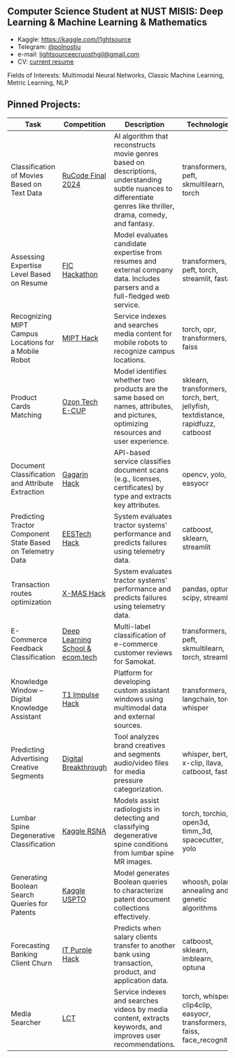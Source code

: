 ## Computer Science Student at NUST MISIS: Deep Learning & Machine Learning & Mathematics

* Kaggle: https://kaggle.com/l1ghtsource
* Telegram: [@polnostju](https://t.me/polnostju)
* e-mail: lightsourceecruosthgil@gmail.com
* CV: [current resume](https://drive.google.com/file/d/1v1j0_I_nPxxYgDOheF7GmF5WgGZpgu2a/view?usp=sharing)

Fields of Interests: Multimodal Neural Networks, Classic Machine Learning, Metric Learning, NLP

## Pinned Projects: 

| **Task**                                                                                                         | **Competition**                                    | **Description**                                                                                                                                                                                                                                 | **Technologies**                                                                                           | **Ranking**            |
|------------------------------------------------------------------------------------------------------------------|--------------------------------------------------|-------------------------------------------------------------------------------------------------------------------------------------------------------------------------------------------------------------------------------------------------|----------------------------------------------------------------------------------------------------------|------------------------|
| Classification of Movies Based on Text Data                                                                      | [RuCode Final 2024](https://github.com/l1ghtsource/rucode-final-2024)                                | AI algorithm that reconstructs movie genres based on descriptions, understanding subtle nuances to differentiate genres like thriller, drama, comedy, and fantasy.                                                                             | transformers, peft, skmultilearn, torch                                                                   | 1/22                  |
| Assessing Expertise Level Based on Resume                                                                        | [FIC Hackathon](https://github.com/l1ghtsource/fic-sense-case)                                    | Model evaluates candidate expertise from resumes and external company data. Includes parsers and a full-fledged web service.                                                                                                                   | transformers, peft, torch, streamlit, fastapi                                                             | 1/14                  |
| Recognizing MIPT Campus Locations for a Mobile Robot                                                             | [MIPT Hack](https://github.com/l1ghtsource/mipt-hackathon)                                        | Service indexes and searches media content for mobile robots to recognize campus locations.                                                                                                                                                     | torch, opr, transformers, faiss                                                                           | 1/8                   |
| Product Cards Matching                                                                                           | [Ozon Tech E-CUP](https://github.com/l1ghtsource/ozon-ecup-matching)                                  | Model identifies whether two products are the same based on names, attributes, and pictures, optimizing resources and user experience.                                                                                                          | sklearn, transformers, torch, bert, jellyfish, textdistance, rapidfuzz, catboost                          | 2/110                 |
| Document Classification and Attribute Extraction                                                                | [Gagarin Hack](https://github.com/l1ghtsource/gagarin-hack-document-reader)                                     | API-based service classifies document scans (e.g., licenses, certificates) by type and extracts key attributes.                                                                                                                                 | opencv, yolo, easyocr                                                                                     | 2/60                  |
| Predicting Tractor Component State Based on Telemetry Data                                                      | [EESTech Hack](https://github.com/l1ghtsource/eestech-hack-tractor-forecasting)                                        | System evaluates tractor systems' performance and predicts failures using telemetry data.                                                                                                                                                       | catboost, sklearn, streamlit                                                                              | 2/30                  |
| Transaction routes optimization                                                      | [X-MAS Hack](https://github.com/l1ghtsource/xmas-hack-transactions)                                        | System evaluates tractor systems' performance and predicts failures using telemetry data.                                                                                                                                                       | pandas, optuna, scipy, streamlit                                                                              | 2/27                  |
| E-Commerce Feedback Classification                                                                              | [Deep Learning School & ecom.tech](https://github.com/l1ghtsource/ecom-tech-workshop)                | Multi-label classification of e-commerce customer reviews for Samokat.                                                                                                                                                                         | transformers, peft, skmultilearn, torch, streamlit                                                        | 3/96                  |
| Knowledge Window – Digital Knowledge Assistant                                                                  | [T1 Impulse Hack ](https://github.com/l1ghtsource/impulse-t1)                                   | Platform for developing custom assistant windows using multimodal data and external sources.                                                                                                                                                    | transformers, langchain, torch, whisper                                                                   | 3/57                  |
| Predicting Advertising Creative Segments                                                                        | [Digital Breakthrough](https://github.com/l1ghtsource/mediawise-creative-filter)                             | Tool analyzes brand creatives and segments audio/video files for media pressure categorization.                                                                                                                                                 | whisper, bert, x-clip, llava, catboost, fastapi                                                           | 3/12                  |
| Lumbar Spine Degenerative Classification                                                                        | [Kaggle RSNA](https://github.com/l1ghtsource/rsna-lumbar-spine-degenerative-classification)                                             | Models assist radiologists in detecting and classifying degenerative spine conditions from lumbar spine MR images.                                                                                                                              | torch, torchio, open3d, timm_3d, spacecutter, yolo                                                        | Kaggle Bronze Medal   |
| Generating Boolean Search Queries for Patents                                                                   | [Kaggle USPTO](https://github.com/l1ghtsource/uspto-patent-query-generator)                                            | Model generates Boolean queries to characterize patent document collections effectively.                                                                                                                                                        | whoosh, polars, annealing and genetic algorithms                                                          | Kaggle Bronze Medal   |
| Forecasting Banking Client Churn                                                                                | [IT Purple Hack](https://github.com/l1ghtsource/it-purple-hack-sber-case)                                   | Predicts when salary clients transfer to another bank using transaction, product, and application data.                                                                                                                                         | catboost, sklearn, imblearn, optuna                                                                       | 4/50                  |
| Media Searcher                                                                                                   | [LCT](https://github.com/l1ghtsource/media-searcher)                                              | Service indexes and searches videos by media content, extracts keywords, and improves user recommendations.                                                                                                                                     | torch, whisper, clip4clip, easyocr, transformers, faiss, face_recognition                                 | Participant           |
